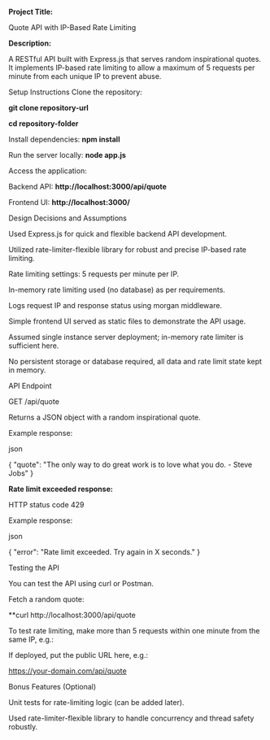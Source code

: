 **Project Title:**

Quote API with IP-Based Rate Limiting

**Description:**

A RESTful API built with Express.js that serves random inspirational quotes. It implements IP-based rate limiting to allow a maximum of 5 requests per minute from each unique IP to prevent abuse.

Setup Instructions
Clone the repository:

**git clone repository-url**

**cd repository-folder**

Install dependencies:
**npm install**

Run the server locally:
**node app.js**

Access the application:

Backend API: **http://localhost:3000/api/quote**

Frontend UI: **http://localhost:3000/**

Design Decisions and Assumptions

Used Express.js for quick and flexible backend API development.

Utilized rate-limiter-flexible library for robust and precise IP-based rate limiting.

Rate limiting settings: 5 requests per minute per IP.

In-memory rate limiting used (no database) as per requirements.

Logs request IP and response status using morgan middleware.

Simple frontend UI served as static files to demonstrate the API usage.

Assumed single instance server deployment; in-memory rate limiter is sufficient here.

No persistent storage or database required, all data and rate limit state kept in memory.

API Endpoint

GET /api/quote

Returns a JSON object with a random inspirational quote.

Example response:

json

{ "quote": "The only way to do great work is to love what you do. - Steve Jobs" }

**Rate limit exceeded response:**

HTTP status code 429

Example response:

json

{ "error": "Rate limit exceeded. Try again in X seconds." }

Testing the API

You can test the API using curl or Postman.

Fetch a random quote:

**curl http://localhost:3000/api/quote

To test rate limiting, make more than 5 requests within one minute from the same IP, e.g.:

If deployed, put the public URL here, e.g.:

https://your-domain.com/api/quote

Bonus Features (Optional)

Unit tests for rate-limiting logic (can be added later).

Used rate-limiter-flexible library to handle concurrency and thread safety robustly.

